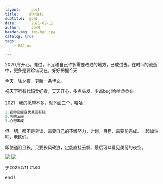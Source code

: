 ```yaml
---
layout:     post
title:     新年目标
subtitle:  goal
date:       2021-02-11
author:     JOHN
header-img: img/bg3.jpg
catalog: true
tags:
    - MAC os

---
```




2020,有开心，难过，不足和自己许多需要改进的地方，已成过去。在时间的流逝中，更多是要珍惜现在，好好把握今天

今天，除夕夜，更新一条博文。

祝天下所有代码爱好者，天天开心，多点头发，少点bug!哈哈😉😊👍

2021：我的愿望不多，就下面三个，哈哈！

```java
1.变帅变瘦变优秀变有钱
2.考研上岸
3.心想事成
```



但一切，都不是空谈，需要自己的不懈努力，计划，目标，需要能完成。一起加油吧，老铁们。

即使道阻且长，只要长风破浪，定能直挂云帆。最后可以看见美丽的夜空。



<img src="https://limit123123.github.io/img/bg2.jpg" >

<img src="https://limit123123.github.io/img/bg3.jpg" >



于2021/2/11 21:00

end !